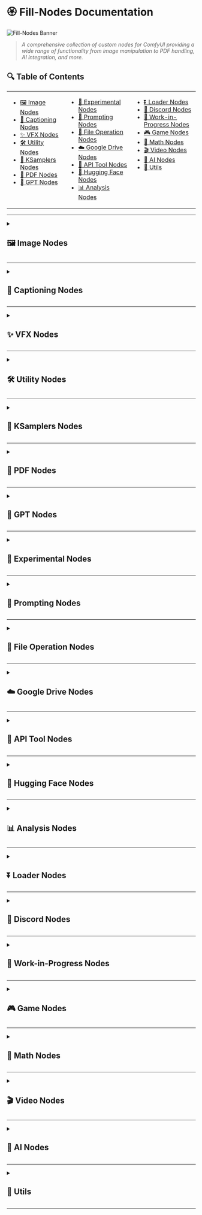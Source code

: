 # 🏵️ Fill-Nodes Documentation

![Fill-Nodes Banner](../images/banner.png)

> *A comprehensive collection of custom nodes for ComfyUI providing a wide range of functionality from image manipulation to PDF handling, AI integration, and more.*

## 🔍 Table of Contents

<table>
  <tr>
    <td valign="top">
      <ul>
        <li><a href="#image-nodes">🖼️ Image Nodes</a></li>
        <li><a href="#captioning-nodes">📝 Captioning Nodes</a></li>
        <li><a href="#vfx-nodes">✨ VFX Nodes</a></li>
        <li><a href="#utility-nodes">🛠️ Utility Nodes</a></li>
        <li><a href="#ksamplers-nodes">🎲 KSamplers Nodes</a></li>
        <li><a href="#pdf-nodes">📄 PDF Nodes</a></li>
        <li><a href="#gpt-nodes">🤖 GPT Nodes</a></li>
      </ul>
    </td>
    <td valign="top">
      <ul>
        <li><a href="#experimental-nodes">🧪 Experimental Nodes</a></li>
        <li><a href="#prompting-nodes">💬 Prompting Nodes</a></li>
        <li><a href="#file-operation-nodes">📂 File Operation Nodes</a></li>
        <li><a href="#google-drive-nodes">☁️ Google Drive Nodes</a></li>
        <li><a href="#api-tool-nodes">🔌 API Tool Nodes</a></li>
        <li><a href="#hugging-face-nodes">🤗 Hugging Face Nodes</a></li>
        <li><a href="#analysis-nodes">📊 Analysis Nodes</a></li>
      </ul>
    </td>
    <td valign="top">
      <ul>
        <li><a href="#loader-nodes">⏬ Loader Nodes</a></li>
        <li><a href="#discord-nodes">💬 Discord Nodes</a></li>
        <li><a href="#work-in-progress-nodes">🚧 Work-in-Progress Nodes</a></li>
        <li><a href="#game-nodes">🎮 Game Nodes</a></li>
        <li><a href="#math-nodes">🧮 Math Nodes</a></li>
        <li><a href="#video-nodes">🎬 Video Nodes</a></li>
        <li><a href="#ai-nodes">🧠 AI Nodes</a></li>
        <li><a href="#utils">🔧 Utils</a></li>
      </ul>
    </td>
  </tr>
</table>

---

<details>
<summary><h2 id="image-nodes">🖼️ Image Nodes</h2></summary>

> *Nodes for manipulating, analyzing, and working with images.*

| Node | Description |
|------|-------------|
| `FL_AnimeLineExtractor` | Extracts line art from anime-style images using adaptive thresholding and morphological operations. Allows fine control over line thickness, detail level, and noise reduction with options to invert output for white backgrounds. |
| `FL_ApplyMask` | Applies a mask to an image by setting it as the alpha channel. Automatically handles different batch sizes and spatial dimensions by interpolating the mask if needed. |
| `FL_Image_Dimension_Display` | Analyzes input images and displays their width and height dimensions as a string output. Supports both batched and single image tensor inputs with automatic format detection. |
| `FL_Image_Pixelator` | Applies pixelation effects to images with adjustable scale factor, kernel size, and optional temporal modulation for animated effects. Processes both single images and batches with edge enhancement using morphological gradient operations. |
| `FL_Image_Randomizer` | Randomly selects an image or video from a specified directory based on a seed value with optional subdirectory search. For videos, extracts all frames and returns them as a batched tensor, while for images converts the selection to a normalized tensor format. |
| `FL_ImageAdjuster` | Provides comprehensive image adjustment controls for hue, saturation, brightness, contrast, and sharpness with real-time preview capability. Converts images between tensor and PIL formats to apply precise adjustments while maintaining proper color spaces. |
| `FL_ImageBatchListConverter` | Converts between batched image tensors and image lists with proper handling of mismatched shapes. Provides both a batch-to-list and list-to-batch node with automatic scaling to match dimensions when combining images of different sizes. |
| `FL_ImageBatchToGrid` | Arranges batched image tensors into a single grid layout with configurable number of images per row. Creates a visually organized grid by calculating rows and columns automatically based on batch size, placing images in row-major order. |
| `FL_ImageNotes` | Adds a text bar with custom notes to images, supporting batch processing. Allows configuration of bar height and text size with automatic text centering on the bar, maintaining the original image proportions below the added text. |
| `FL_ImageSlicer` | Slices input images into a configurable grid of smaller image pieces with equal dimensions. Divides each input image based on specified X and Y subdivision counts, returning all slices as a batched tensor for further processing. |
| `FL_LoadImage` | Interactive node with a file browser interface for selecting and loading images directly within ComfyUI. Includes REST API endpoints for directory navigation, file listing, and thumbnail generation with proper file validation and error handling. |
| `FL_SaveAndDisplayImage` | Extends ComfyUI's SaveImage node to both save images to disk and return them as tensors for further processing. Maintains compatibility with standard output settings while enabling images to be used in subsequent workflow operations. |

### 📷 Screenshots & Examples

![Image Nodes Example](../images/image_nodes_example.png)

</details>

---

<details>
<summary><h2 id="captioning-nodes">📝 Captioning Nodes</h2></summary>

> *Nodes for generating, saving, and manipulating image and video captions.*

| Node | Description |
|------|-------------|
| `FL_Caption_Saver_V2` | Saves images with associated text captions, supporting both single and multiple image inputs from directories or tensors. Features include customizable output folder, optional downsizing, and the ability to preserve original filenames or generate new ones with overwrite protection. |
| `FL_CaptionToCSV` | Scans a directory for image files and their corresponding text captions, then compiles them into a CSV file with image filename and caption columns. Automatically handles missing caption files and sorts entries for consistency. |
| `FL_Image_Caption_Saver` | Saves images in PNG format with associated text captions in separate TXT files within a specified folder. Features text sanitization to remove problematic characters and optional file overwrite protection to prevent accidental data loss. |
| `FL_ImageCaptionLayout` | Creates visual layouts combining images with their corresponding text captions from a directory. Supports customizable grid arrangements with configurable image size, caption height, font size, and padding, automatically wrapping text to fit within the allocated caption area. |
| `FL_ImageCaptionLayoutPDF` | Creates PDF documents displaying a grid of images with their corresponding captions, with options for horizontal or vertical orientation. Provides both the PDF output and a preview image tensor with configurable display size, caption height, font size, and padding. |
| `FL_MirrorAndAppendCaptions` | Processes a directory of images to create horizontally mirrored copies and updates caption files with additional text. Supports both appending and prepending frame identifiers to captions with proper file extension handling and consistent frame numbering across the collection. |
| `FL_OllamaCaptioner` | Integrates with Ollama local LLM API to generate descriptive captions for images. Encodes images as base64 for API submission, saves both images and generated captions to disk with configurable overwrite protection and customizable model selection. |
| `FL_Video_Caption_Saver` | Converts image sequences to video with configurable format, quality, and frame rate while simultaneously saving an associated caption in a text file. Handles proper sanitization of both filenames and caption text with options for overwriting protection to prevent accidental data loss. |

### 📷 Screenshots & Examples

![Captioning Nodes Example](../images/captioning_nodes_example.png)

</details>

---

<details>
<summary><h2 id="vfx-nodes">✨ VFX Nodes</h2></summary>

> *Nodes for applying visual effects to images.*

| Node | Description |
|------|-------------|
| `FL_Ascii` | Converts images to ASCII art using customizable characters, fonts and spacing. Supports using characters in sequence or mapping them by pixel intensity, with options to use system or local fonts. |
| `FL_Dither` | Applies various dithering algorithms (Floyd-Steinberg, Random, Ordered, Bayer) to images with adjustable color quantization. Supports batch processing and preserves original image dimensions while reducing the color palette to create retro-style visual effects. |
| `FL_Glitch` | Creates digital glitch effects on images using the glitch_this library with adjustable intensity and optional color offset. Implements a double-pass glitch effect with rotation between passes to create more complex distortions, and supports deterministic output through seed control. |
| `FL_HalfTone` | Applies halftone patterns to images by converting them to grayscale and replacing continuous tones with patterns of dots. Features adjustable dot size and spacing parameters to control the final appearance, creating a classic print-like effect with variable density based on the original image brightness. |
| `FL_HexagonalPattern` | Creates a mosaic of hexagon-shaped image segments with customizable sizing, spacing, rotation, and shadow effects. Transforms input images into an artistic hexagonal grid pattern with adjustable parameters for visual styling. |
| `FL_InfiniteZoom` | Creates mesmerizing infinite zoom effects using OpenGL shaders with customizable scale, mirror effects, and animation speed. Processes both individual images and batches with progressive time shifts to create seamless zoom animations when combined into video. |
| `FL_PaperDrawn` | Applies a realistic hand-drawn paper effect using OpenGL shaders with adjustable parameters for line quality, sampling, and vignetting. Processes images through a custom gradient-based algorithm that simulates pen strokes with configurable density and temporal modulation for animations. |
| `FL_PixelArt` | Transforms images into pixel art with adjustable pixel size, color depth, and optional color palette extraction. Supports masking for selective application and aspect ratio preservation, using color quantization and nearest-neighbor scaling to create authentic pixel art aesthetics. |
| `FL_PixelSort` | Applies pixel sorting effects based on saturation values with adjustable threshold, smoothing, and rotation parameters. Creates glitch art aesthetics by identifying intervals in the image and sorting pixels within those intervals according to their color properties. |
| `FL_RetroEffect` | Applies retro visual effects to images including color channel offset, scanlines, vignetting, and noise with adjustable strength parameters. Creates nostalgic aesthetics reminiscent of old CRT displays and vintage photography through multiple image processing techniques. |
| `FL_Ripple` | Creates dynamic ripple and wave effects emanating from a configurable center point with adjustable amplitude, frequency, and phase settings. Supports temporal modulation for animated sequences and provides precise control over the distortion pattern and intensity. |
| `FL_Shader` | Applies customizable OpenGL fragment shaders to images with full Shadertoy compatibility, supporting time-based animation and up to four input image channels. Renders shaders with precise control over dimensions, frame count, and FPS for creating complex procedural effects or animations. |

### 📷 Screenshots & Examples

![VFX Nodes Example](../images/vfx_nodes_example.png)

</details>

---

<details>
<summary><h2 id="utility-nodes">🛠️ Utility Nodes</h2></summary>

> *General utility nodes for various tasks.*

| Node | Description |
|------|-------------|
| `FL_Code_Node` | Executes custom Python code either from direct input or from an external file with four generic output slots. Provides a pre-configured execution environment with 'inputs' and 'outputs' dictionaries, allowing complex custom logic to be integrated directly into ComfyUI workflows. |
| `FL_DirectoryCrawl` | Recursively searches directories for image or text files and loads them as a batch. Supports configurable file type filtering, automatic image resizing to match dimensions within batches, and limits to prevent overloading memory with large directories. |
| `FL_ImageCollage` | Creates collages by tiling a smaller image across a base image, with the tiles colored based on the average color of the corresponding region. Supports customizable tile size and spacing with automatic handling of mismatched batch sizes and aspect ratio preservation. |
| `FL_InpaintCrop` | Crops images for inpainting based on mask regions with advanced context expansion options and automatic padding controls. Provides both free-size and forced-size modes with optional rescaling, hole filling, and mask inversion for precise control over the inpainting area. |
| `FL_Padding` | Adds customizable padding to images with independently configurable top, bottom, left, and right border widths. Supports RGB color selection for padding areas and optional alpha channel preservation with proper tensor handling. |
| `FL_PasteOnCanvas` | Pastes images onto a canvas with alpha masking, supporting custom canvas dimensions, background color, padding, and multiple resize algorithms. Automatically handles batch processing with proper alpha blending and optional use of background images. |
| `FL_PathTypeChecker` | Analyzes input paths and identifies their type (absolute, relative, drive-specific, UNC, or URL-like). Provides path validation and classification to help identify potential issues with file system references. |
| `FL_RandomRange` | Generates both integer and floating-point random numbers within a specified range with optional seed control. Ensures reproducible output when a seed is provided, while offering random generation mode when seed is set to zero. |
| `FL_SaveImages` | Saves batch-processed images to disk with support for complex folder structures defined through JSON configuration. Features sequential file naming with configurable templates, optional metadata storage, and collision avoidance through automatic index incrementation. |
| `FL_SaveWebpImages` | Extends ComfyUI's SaveImage node to output WebP format images with adjustable quality settings. Returns both the saved images as tensors and a message indicating the number of successfully saved files, combining display functionality with format-specific optimization. |
| `FL_SD_Slices` | Divides input images into configurable grid patterns with specified number of slices on both X and Y axes, supporting a multiplier parameter for flexible slice sizing. Returns the original image along with slice dimensions and multiplier values for efficient processing in downstream Stable Diffusion operations. |
| `FL_SeparateMaskComponents` | Analyzes masks and separates them into individual component masks based on connected components analysis. Outputs both the separated mask tensors and mappings to their original batch indices, enabling advanced mask manipulation for selective processing. |
| `FL_SystemCheck` | Performs comprehensive system diagnostics gathering detailed information about Python version, operating system, hardware specifications, and installed libraries. Exposes a web API endpoint for retrieving system information in JSON format to aid with troubleshooting and compatibility verification. |

### 📷 Screenshots & Examples

![Utility Nodes Example](../images/utility_nodes_example.png)

</details>

---

<details>
<summary><h2 id="ksamplers-nodes">🎲 KSamplers Nodes</h2></summary>

> *Nodes for sampling in the generation process.*

| Node | Description |
|------|-------------|
| `FL_KsamplerBasic` | Provides a streamlined implementation of ComfyUI's KSampler with support for both latent and direct image inputs. Handles all essential sampling parameters with proper error handling and integration with VAE encoding/decoding functions. |
| `FL_KsamplerFractals` | Implements a recursive fractal sampling algorithm that progressively upscales and refines latent images with diminishing denoise strength at each recursion level. Creates complex recursive structure by dividing images into slices and applying controlled randomness with a blend factor between iterations. |
| `FL_KsamplerPlus` | Advanced KSampler that processes images by dividing them into overlapping slices and seamlessly blending the results. Supports configurable grid dimensions, overlap percentages, optional sliced conditioning for each region, and batch processing with progressive memory management. |
| `FL_KsamplerSettings` | Provides a comprehensive preset system for aspect ratios and dimensions optimized for different model types (SD, SV3D, SD2, XL). Outputs coordinated settings for two-pass workflows with separate steps, CFG values, and denoise settings along with properly configured sampler and scheduler selections. |
| `FL_KSamplerXYZPlot` | Creates comprehensive grid comparisons by varying up to three KSampler parameters simultaneously. Generates labeled visual matrices showing the impact of changing steps, CFG, denoise values, samplers or schedulers, with professional-looking axes, labels and optional Z-dimension stacking in vertical or horizontal arrangements. |
| `FL_SamplerStrings` | Generates comma-separated strings of sampler names based on boolean selections, providing a streamlined interface for sampler combination and configuration. Creates standardized sampler strings compatible with ComfyUI's KSampler nodes for consistent workflow integration. |
| `FL_SchedulerStrings` | Generates comma-separated strings of scheduler names based on boolean selections, providing a streamlined interface for scheduler configuration. Creates standardized scheduler strings compatible with ComfyUI's KSampler nodes for consistent workflow integration. |

### 📷 Screenshots & Examples

![KSamplers Nodes Example](../images/ksamplers_nodes_example.png)

</details>

---

<details>
<summary><h2 id="pdf-nodes">📄 PDF Nodes</h2></summary>

> *Nodes for working with PDF files.*

| Node | Description |
|------|-------------|
| `FL_BulkPDFLoader` | Loads all PDF files from a specified directory with error handling and reporting. Returns metadata including file path, filename, page count, and binary content for each successfully loaded PDF. |
| `FL_ImagesToPDF` | Converts batched image tensors into a PDF document with one image per page. Supports configurable DPI and standard page sizes (A4, Letter, Legal) with automatic image resizing and centering to fit the selected page format. |
| `FL_PDFImageExtractor` | Extracts embedded images from PDF files with support for various image encoding formats including JPEG, PNG, and other compression methods. Provides filtering by minimum width/height dimensions and returns extracted images as tensors ready for processing. |
| `FL_PDFLoader` | Loads PDF files from disk and returns structured data including the file path, page count, and binary content. Performs format validation to ensure the input file is a valid PDF before loading. |
| `FL_PDFMerger` | Combines two PDF files into a single document by appending the pages of the second PDF after the first. Returns the merged PDF content in memory with updated page count information for further processing or saving. |
| `FL_PDFSaver` | Saves PDF data to disk with configurable output directory and filename options. Ensures proper file extension handling and directory creation if needed, returning the full path to the saved PDF file. |
| `FL_PDFTextExtractor` | Extracts all text content from PDF documents, combining text from multiple pages with proper spacing. Returns the complete extracted text as a single string with page separators for structured extraction. |
| `FL_PDFToImage` | Converts PDF pages to images with configurable DPI settings for quality control. Uses PyMuPDF to render high-quality representations of each page, returning all pages as a batched tensor ready for image processing workflows. |

### 📷 Screenshots & Examples

![PDF Nodes Example](../images/pdf_nodes_example.png)

</details>

---

<details>
<summary><h2 id="gpt-nodes">🤖 GPT Nodes</h2></summary>

> *Nodes for integrating with GPT and other AI models.*

| Node | Description |
|------|-------------|
| `FL_Dalle3` | Integrates OpenAI's DALL-E 3 image generation API into ComfyUI with support for different resolutions, quality settings, and style options. Includes batch processing, automatic image saving, retry functionality, and returns both generated images and the revised prompts used by the DALL-E 3 model. |
| `FL_GPT_Vision` | Integrates with OpenAI's GPT Vision models (GPT-4o, GPT-4o-mini, GPT-4-vision-preview) to analyze and caption images. Features batch processing with configurable system prompts, detail levels, and temperature settings, while saving both images and associated captions to disk with optional overwrite protection. |
| `FL_SimpleGPTVision` | Integrates OpenAI's GPT Vision models (GPT-4o-mini, GPT-4o, GPT-4-vision-preview) to analyze images and generate text descriptions. Features customizable system prompts, user requests, and generation parameters while using environment variables for secure API key handling. |
| `FL_GeminiVideoCaptioner` | Captions videos using Google's Gemini AI models with support for both file input and image sequence batches. Automatically converts videos to WebM format with size optimization to meet API limitations, and provides configurable parameters for controlling model behavior and output length. |

### 📷 Screenshots & Examples

![GPT Nodes Example](../images/gpt_nodes_example.png)

</details>

---

<details>
<summary><h2 id="experimental-nodes">🧪 Experimental Nodes</h2></summary>

> *Experimental nodes with various functionalities.*

| Node | Description |
|------|-------------|
| `FL_BatchAligned` | Implements style alignment across batches by sharing attention layers and normalization. Supports customizable sharing of query, key, and value vectors with AdaIN normalization and scale adjustments. |
| `FL_ColorPicker` | Simple interface for selecting and outputting color values in hexadecimal format. Takes a hex color string input (e.g., #FF0000) and passes it through to other nodes, enabling color selection within workflows. |
| `FL_GradGen` | Generates customizable color gradients with support for RGB and HSV color modes and various interpolation methods (Linear, Ease In, Ease Out, Ease In-Out). Allows creating complex multi-color gradients by defining color stops with positions, and outputs tensor images at specified dimensions. |
| `FL_NFTGenerator` | Selects images from a directory based on rarity percentages encoded in filenames following a specific format. Uses seed-based randomization to determine selection probability, automatically finds corresponding mask files, and outputs both the selected image and its mask as tensors. |

### 📷 Screenshots & Examples

![Experimental Nodes Example](../images/experimental_nodes_example.png)

</details>

---

<details>
<summary><h2 id="prompting-nodes">💬 Prompting Nodes</h2></summary>

> *Nodes for generating and manipulating prompts.*

| Node | Description |
|------|-------------|
| `FL_MadLibGenerator` | Creates randomized text by replacing delimiters in a template with words from five configurable word lists. Uses consistent seeding per list to ensure reproducible results, with support for custom delimiters and separate RNG states for each word list. |
| `FL_PromptSelector` | Selects a single prompt from a multi-line text input based on a specified index, with options to prepend and append additional text. Provides error handling for index out-of-range conditions and automatic text formatting with proper spacing. |

### 📷 Screenshots & Examples

![Prompting Nodes Example](../images/prompting_nodes_example.png)

</details>

---

<details>
<summary><h2 id="file-operation-nodes">📂 File Operation Nodes</h2></summary>

> *Nodes for file operations.*

| Node | Description |
|------|-------------|
| `FL_ZipDirectory` | Compresses entire directory structures into zip archives with relative path preservation and efficient compression settings. Processes files using a temporary storage area and returns the resulting zip data for further handling in workflows. |
| `FL_ZipSave` | Compresses files from a specified input directory into a zip archive and saves it to a target location with customizable filename. Creates the output directory if it doesn't exist and ensures proper ZIP extension, returning the full path to the created archive. |

### 📷 Screenshots & Examples

![File Operation Nodes Example](../images/file_operation_nodes_example.png)

</details>

---

<details>
<summary><h2 id="google-drive-nodes">☁️ Google Drive Nodes</h2></summary>

> *Nodes for integrating with Google Drive.*

| Node | Description |
|------|-------------|
| `FL_GoogleDriveDownloader` | Downloads files from Google Drive using share links with automatic file ID extraction. Handles ZIP files by automatically extracting them to the specified output directory, with error handling and reporting for each step of the download process. |
| `FL_GoogleDriveImageDownloader` | Downloads image files specifically from Google Drive and automatically converts them to ComfyUI-compatible tensor format. Supports various image formats with automatic RGB conversion and proper tensor dimensioning, returning ready-to-use images for immediate integration into workflows. |

### 📷 Screenshots & Examples

![Google Drive Nodes Example](../images/google_drive_nodes_example.png)

</details>

---

<details>
<summary><h2 id="api-tool-nodes">🔌 API Tool Nodes</h2></summary>

> *Nodes for API interactions.*

| Node | Description |
|------|-------------|
| `FL_API_Base64_ImageLoader` | Loads Base64-encoded images with support for automatic data URL prefix removal and image resizing. Preserves metadata like job_id, user_id, and category for API integration workflows. |
| `FL_API_ImageSaver` | Saves images to a categorized directory structure based on user_id and category parameters. Supports different image formats (PNG, JPEG, WebP) with configurable quality settings for web API integration. |

### 📷 Screenshots & Examples

![API Tool Nodes Example](../images/api_tool_nodes_example.png)

</details>

---

<details>
<summary><h2 id="hugging-face-nodes">🤗 Hugging Face Nodes</h2></summary>

> *Nodes for integrating with Hugging Face.*

| Node | Description |
|------|-------------|
| `FL_HF_Character` | Uploads character-related content to Hugging Face repositories with structured organization by studio, project, and character name. Supports multiple file types including LoRA models, datasets, image layouts, PDFs, and CSV files with comprehensive progress tracking. |
| `FL_HF_UploaderAbsolute` | Uploads files to Hugging Face repositories using absolute paths and reads API keys from environment variables. Supports various content types including LoRA models, datasets, images, PDFs, and CSV files with a simplified directory structure. |
| `FL_HFHubModelUploader` | Uploads models and associated files to Hugging Face Hub with support for creating new repositories or using existing ones. Features comprehensive upload capabilities for model files, images, ZIP archives, and README documentation with progress tracking and retry mechanisms. |

### 📷 Screenshots & Examples

![Hugging Face Nodes Example](../images/hugging_face_nodes_example.png)

</details>

---

<details>
<summary><h2 id="analysis-nodes">📊 Analysis Nodes</h2></summary>

> *Nodes for analyzing images and other data.*

| Node | Description |
|------|-------------|
| `FL_ClipScanner` | Analyzes text prompts using different CLIP models (supporting SDXL, SD 1.5, and FLUX configurations) to show how they are tokenized. Provides detailed output showing the exact tokens processed, their count, and the specific model configuration used. |

### 📷 Screenshots & Examples

![Analysis Nodes Example](../images/analysis_nodes_example.png)

</details>

---

<details>
<summary><h2 id="loader-nodes">⏬ Loader Nodes</h2></summary>

> *Nodes for loading various resources.*

| Node | Description |
|------|-------------|
| `FL_NodeLoader` | Simple pass-through node that accepts and returns a TRIGGER input, designed to ensure custom nodes are loaded when a workflow is executed. Acts as a lightweight utility for controlling workflow execution order. |
| `FL_UpscaleModel` | Processes images through upscaling models with support for batch processing, precision control, and optional downscaling for fine-tuned results. Features progress tracking for large batches and automatic handling of device-specific optimizations for both CPU and GPU processing. |

### 📷 Screenshots & Examples

![Loader Nodes Example](../images/loader_nodes_example.png)

</details>

---

<details>
<summary><h2 id="discord-nodes">💬 Discord Nodes</h2></summary>

> *Nodes for Discord integration.*

| Node | Description |
|------|-------------|
| `FL_DiscordWebhook` | Sends images or videos to Discord servers via webhooks with customizable usernames and messages. Automatically handles single images and image sequences, converting the latter to MP4 videos with adjustable frame rates before uploading to Discord. |

### 📷 Screenshots & Examples

![Discord Nodes Example](../images/discord_nodes_example.png)

</details>

---

<details>
<summary><h2 id="work-in-progress-nodes">🚧 Work-in-Progress Nodes</h2></summary>

> *Nodes that are still in development.*

| Node | Description |
|------|-------------|
| `FL_HunyuanDelight` | Integrates Tencent's Hunyuan3D-2 model for image-to-image transformations with automatic model downloading and loading. Supports batch processing with adjustable parameters for image guidance, steps, and multiple processing loops for iterative refinement. |
| `FL_TimeLine` | Processes timeline data for creating animated sequences with support for different interpolation modes, resolution settings, and frame rate controls. Includes an API endpoint for handling timeline data within the ComfyUI server architecture, enabling advanced animation workflows. |

### 📷 Screenshots & Examples

![WIP Nodes Example](../images/wip_nodes_example.png)

</details>

---

<details>
<summary><h2 id="game-nodes">🎮 Game Nodes</h2></summary>

> *Nodes implementing games.*

| Node | Description |
|------|-------------|
| `FL_BulletHellGame` | Implements a playable bullet hell-style shooter game within the ComfyUI interface where players control a ship with mouse movements and combat enemy ships that fire various bullet patterns. Features include multiple enemy ships with different attack patterns, player-guided bullets that track enemies, level progression, and score tracking. |
| `FL_TetrisGame` | Implements a fully playable Tetris game within ComfyUI's interface using standard keyboard controls (arrow keys) for movement, rotation, and acceleration. Features include complete tetromino collision detection, line clearing mechanics, game over detection, and a responsive canvas that adjusts to the node's dimensions. |

### 📷 Screenshots & Examples

![Game Nodes Example](../images/game_nodes_example.png)

</details>

---

<details>
<summary><h2 id="math-nodes">🧮 Math Nodes</h2></summary>

> *Nodes for mathematical operations.*

| Node | Description |
|------|-------------|
| `FL_Math` | Evaluates mathematical expressions using three input variables (A, B, C) with support for basic operations, powers, and negative values. Provides both integer and floating-point outputs with proper error handling for invalid expressions. |

### 📷 Screenshots & Examples

![Math Nodes Example](../images/math_nodes_example.png)

</details>

---

<details>
<summary><h2 id="video-nodes">🎬 Video Nodes</h2></summary>

> *Nodes for video processing.*

| Node | Description |
|------|-------------|
| `FL_ProResVideo` | Creates professional-quality ProRes videos from image sequences with configurable FPS and output settings. Uses a two-step process with temporary MP4 creation followed by FFmpeg conversion to ProRes 4444 format with high-quality settings optimized for post-production workflows. |
| `FL_SceneCut` | Analyzes a batch of images representing video frames to detect scene cuts using optimized intensity thresholding and histogram comparison. Saves each detected scene as an individual MP4 file in the specified output folder and returns the paths to these files. |
| `FL_VideoCropNStitch` | Processes video frames by dynamically cropping around mask regions with temporal smoothing to maintain stable motion. Includes companion recomposition functionality to place the processed crops back into the original frames while preserving aspect ratios and dimensions. |

### 📷 Screenshots & Examples

![Video Nodes Example](../images/video_nodes_example.png)

</details>

---

<details>
<summary><h2 id="ai-nodes">🧠 AI Nodes</h2></summary>

> *Nodes that integrate with various AI models.*

| Node | Description |
|------|-------------|
| `FL_HunyuanDelight` | Integration with Hunyuan AI models |

### 📷 Screenshots & Examples

![AI Nodes Example](../images/ai_nodes_example.png)

</details>

---

<details>
<summary><h2 id="utils">🔧 Utils</h2></summary>

> *Utility nodes for the system.*

| Node | Description |
|------|-------------|
| `FL_NodePackLoader` | Enhanced trigger node that forces processing on every execution regardless of input changes. Uses NaN for change detection to ensure the node always executes when triggered, providing a reliable mechanism for loading node packs. |

### 📷 Screenshots & Examples

![Utils Example](../images/utils_example.png)

</details>

---